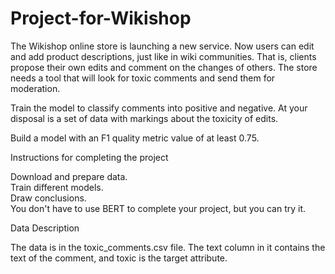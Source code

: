 # Project-for-Wikishop  

The Wikishop online store is launching a new service. Now users can edit and add product descriptions, just like in wiki communities. That is, clients propose their own edits and comment on the changes of others. The store needs a tool that will   look for toxic comments and send them for moderation.  

Train the model to classify comments into positive and negative. At your disposal is a set of data with markings about the toxicity of edits.  

Build a model with an F1 quality metric value of at least 0.75.  

Instructions for completing the project  

Download and prepare data.  
Train different models.  
Draw conclusions.  
You don't have to use BERT to complete your project, but you can try it.  

Data Description  

The data is in the toxic_comments.csv file. The text column in it contains the text of the comment, and toxic is the target attribute.  
